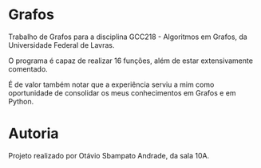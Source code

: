 # Grafos
Trabalho de Grafos para a disciplina GCC218 - Algoritmos em Grafos, da Universidade Federal de Lavras.

O programa é capaz de realizar 16 funções, além de estar extensivamente comentado.

É de valor também notar que a experiência serviu a mim como oportunidade de 
consolidar os meus conhecimentos em Grafos e em Python.

# Autoria
Projeto realizado por Otávio Sbampato Andrade, da sala 10A.